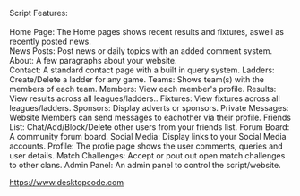 Script Features:<br><br>
Home Page: The Home pages shows recent results and fixtures, aswell as recently posted news.<br>
News Posts: Post news or daily topics with an added comment system.<br>
About: A few paragraphs about your website.<br>
Contact: A standard contact page with a built in query system.
Ladders: Create/Delete a ladder for any game.
Teams: Shows team(s) with the members of each team.
Members: View each member's profile.
Results: View results across all leagues/ladders..
Fixtures: View fixtures across all leagues/ladders.
Sponsors: Display adverts or sponsors.
Private Messages: Website Members can send messages to eachother via their profile.
Friends List: Chat/Add/Block/Delete other users from your friends list.
Forum Board: A community forum board.
Social Media: Display links to your Social Media accounts.
Profile: The profie page shows the user comments, queries and user details.
Match Challenges: Accept or pout out open match challenges to other clans.
Admin Panel: An admin panel to control the script/website.

https://www.desktopcode.com
